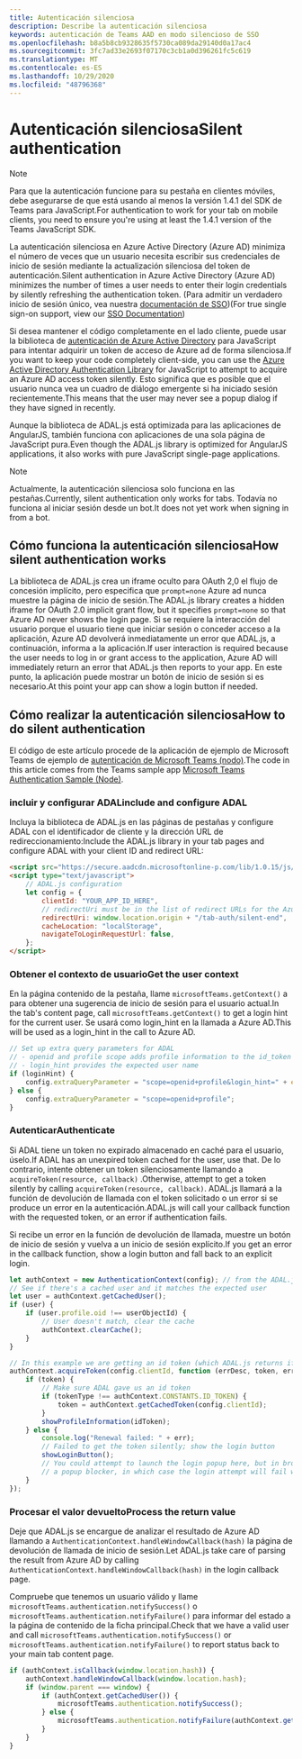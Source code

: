 ```yaml
---
title: Autenticación silenciosa
description: Describe la autenticación silenciosa
keywords: autenticación de Teams AAD en modo silencioso de SSO
ms.openlocfilehash: b8a5b8cb9328635f5730ca089da29140d0a17ac4
ms.sourcegitcommit: 3fc7ad33e2693f07170c3cb1a0d396261fc5c619
ms.translationtype: MT
ms.contentlocale: es-ES
ms.lasthandoff: 10/29/2020
ms.locfileid: "48796368"
---
```

# <a name="silent-authentication"></a><span data-ttu-id="47a26-104">Autenticación silenciosa</span><span class="sxs-lookup"><span data-stu-id="47a26-104">Silent authentication</span></span>

> [!NOTE]
> <span data-ttu-id="47a26-105">Para que la autenticación funcione para su pestaña en clientes móviles, debe asegurarse de que está usando al menos la versión 1.4.1 del SDK de Teams para JavaScript.</span><span class="sxs-lookup"><span data-stu-id="47a26-105">For authentication to work for your tab on mobile clients, you need to ensure you're using at least the 1.4.1 version of the Teams JavaScript SDK.</span></span>

<span data-ttu-id="47a26-106">La autenticación silenciosa en Azure Active Directory (Azure AD) minimiza el número de veces que un usuario necesita escribir sus credenciales de inicio de sesión mediante la actualización silenciosa del token de autenticación.</span><span class="sxs-lookup"><span data-stu-id="47a26-106">Silent authentication in Azure Active Directory (Azure AD) minimizes the number of times a user needs to enter their login credentials by silently refreshing the authentication token.</span></span> <span data-ttu-id="47a26-107">(Para admitir un verdadero inicio de sesión único, vea nuestra [documentación de SSO](~/tabs/how-to/authentication/auth-aad-sso.md))</span><span class="sxs-lookup"><span data-stu-id="47a26-107">(For true single sign-on support, view our [SSO Documentation](~/tabs/how-to/authentication/auth-aad-sso.md))</span></span>

<span data-ttu-id="47a26-108">Si desea mantener el código completamente en el lado cliente, puede usar la biblioteca de [autenticación de Azure Active Directory](/azure/active-directory/develop/active-directory-authentication-libraries) para JavaScript para intentar adquirir un token de acceso de Azure ad de forma silenciosa.</span><span class="sxs-lookup"><span data-stu-id="47a26-108">If you want to keep your code completely client-side, you can use the [Azure Active Directory Authentication Library](/azure/active-directory/develop/active-directory-authentication-libraries) for JavaScript to attempt to acquire an Azure AD access token silently.</span></span> <span data-ttu-id="47a26-109">Esto significa que es posible que el usuario nunca vea un cuadro de diálogo emergente si ha iniciado sesión recientemente.</span><span class="sxs-lookup"><span data-stu-id="47a26-109">This means that the user may never see a popup dialog if they have signed in recently.</span></span>

<span data-ttu-id="47a26-110">Aunque la biblioteca de ADAL.js está optimizada para las aplicaciones de AngularJS, también funciona con aplicaciones de una sola página de JavaScript pura.</span><span class="sxs-lookup"><span data-stu-id="47a26-110">Even though the ADAL.js library is optimized for AngularJS applications, it also works with pure JavaScript single-page applications.</span></span>

> [!NOTE]
> <span data-ttu-id="47a26-111">Actualmente, la autenticación silenciosa solo funciona en las pestañas.</span><span class="sxs-lookup"><span data-stu-id="47a26-111">Currently, silent authentication only works for tabs.</span></span> <span data-ttu-id="47a26-112">Todavía no funciona al iniciar sesión desde un bot.</span><span class="sxs-lookup"><span data-stu-id="47a26-112">It does not yet work when signing in from a bot.</span></span>

## <a name="how-silent-authentication-works"></a><span data-ttu-id="47a26-113">Cómo funciona la autenticación silenciosa</span><span class="sxs-lookup"><span data-stu-id="47a26-113">How silent authentication works</span></span>

<span data-ttu-id="47a26-114">La biblioteca de ADAL.js crea un iframe oculto para OAuth 2,0 el flujo de concesión implícito, pero especifica que `prompt=none` Azure ad nunca muestre la página de inicio de sesión.</span><span class="sxs-lookup"><span data-stu-id="47a26-114">The ADAL.js library creates a hidden iframe for OAuth 2.0 implicit grant flow, but it specifies `prompt=none` so that Azure AD never shows the login page.</span></span> <span data-ttu-id="47a26-115">Si se requiere la interacción del usuario porque el usuario tiene que iniciar sesión o conceder acceso a la aplicación, Azure AD devolverá inmediatamente un error que ADAL.js, a continuación, informa a la aplicación.</span><span class="sxs-lookup"><span data-stu-id="47a26-115">If user interaction is required because the user needs to log in or grant access to the application, Azure AD will immediately return an error that ADAL.js then reports to your app.</span></span> <span data-ttu-id="47a26-116">En este punto, la aplicación puede mostrar un botón de inicio de sesión si es necesario.</span><span class="sxs-lookup"><span data-stu-id="47a26-116">At this point your app can show a login button if needed.</span></span>

## <a name="how-to-do-silent-authentication"></a><span data-ttu-id="47a26-117">Cómo realizar la autenticación silenciosa</span><span class="sxs-lookup"><span data-stu-id="47a26-117">How to do silent authentication</span></span>

<span data-ttu-id="47a26-118">El código de este artículo procede de la aplicación de ejemplo de Microsoft Teams de ejemplo de [autenticación de Microsoft Teams (nodo)](https://github.com/OfficeDev/microsoft-teams-sample-complete-node).</span><span class="sxs-lookup"><span data-stu-id="47a26-118">The code in this article comes from the Teams sample app [Microsoft Teams Authentication Sample (Node)](https://github.com/OfficeDev/microsoft-teams-sample-complete-node).</span></span>

### <a name="include-and-configure-adal"></a><span data-ttu-id="47a26-119">incluir y configurar ADAL</span><span class="sxs-lookup"><span data-stu-id="47a26-119">include and configure ADAL</span></span>

<span data-ttu-id="47a26-120">Incluya la biblioteca de ADAL.js en las páginas de pestañas y configure ADAL con el identificador de cliente y la dirección URL de redireccionamiento:</span><span class="sxs-lookup"><span data-stu-id="47a26-120">Include the ADAL.js library in your tab pages and configure ADAL with your client ID and redirect URL:</span></span>

```html
<script src="https://secure.aadcdn.microsoftonline-p.com/lib/1.0.15/js/adal.min.js" integrity="sha384-lIk8T3uMxKqXQVVfFbiw0K/Nq+kt1P3NtGt/pNexiDby2rKU6xnDY8p16gIwKqgI" crossorigin="anonymous"></script>
<script type="text/javascript">
    // ADAL.js configuration
    let config = {
        clientId: "YOUR_APP_ID_HERE",
        // redirectUri must be in the list of redirect URLs for the Azure AD app
        redirectUri: window.location.origin + "/tab-auth/silent-end",
        cacheLocation: "localStorage",
        navigateToLoginRequestUrl: false,
    };
</script>
```

### <a name="get-the-user-context"></a><span data-ttu-id="47a26-121">Obtener el contexto de usuario</span><span class="sxs-lookup"><span data-stu-id="47a26-121">Get the user context</span></span>

<span data-ttu-id="47a26-122">En la página contenido de la pestaña, llame `microsoftTeams.getContext()` a para obtener una sugerencia de inicio de sesión para el usuario actual.</span><span class="sxs-lookup"><span data-stu-id="47a26-122">In the tab's content page, call `microsoftTeams.getContext()` to get a login hint for the current user.</span></span> <span data-ttu-id="47a26-123">Se usará como login_hint en la llamada a Azure AD.</span><span class="sxs-lookup"><span data-stu-id="47a26-123">This will be used as a login_hint in the call to Azure AD.</span></span>

```javascript
// Set up extra query parameters for ADAL
// - openid and profile scope adds profile information to the id_token
// - login_hint provides the expected user name
if (loginHint) {
    config.extraQueryParameter = "scope=openid+profile&login_hint=" + encodeURIComponent(loginHint);
} else {
    config.extraQueryParameter = "scope=openid+profile";
}
```

### <a name="authenticate"></a><span data-ttu-id="47a26-124">Autenticar</span><span class="sxs-lookup"><span data-stu-id="47a26-124">Authenticate</span></span>

<span data-ttu-id="47a26-125">Si ADAL tiene un token no expirado almacenado en caché para el usuario, úselo.</span><span class="sxs-lookup"><span data-stu-id="47a26-125">If ADAL has an unexpired token cached for the user, use that.</span></span> <span data-ttu-id="47a26-126">De lo contrario, intente obtener un token silenciosamente llamando a `acquireToken(resource, callback)` .</span><span class="sxs-lookup"><span data-stu-id="47a26-126">Otherwise, attempt to get a token silently by calling `acquireToken(resource, callback)`.</span></span> <span data-ttu-id="47a26-127">ADAL.js llamará a la función de devolución de llamada con el token solicitado o un error si se produce un error en la autenticación.</span><span class="sxs-lookup"><span data-stu-id="47a26-127">ADAL.js will call your callback function with the requested token, or an error if authentication fails.</span></span>

<span data-ttu-id="47a26-128">Si recibe un error en la función de devolución de llamada, muestre un botón de inicio de sesión y vuelva a un inicio de sesión explícito.</span><span class="sxs-lookup"><span data-stu-id="47a26-128">If you get an error in the callback function, show a login button and fall back to an explicit login.</span></span>

```javascript
let authContext = new AuthenticationContext(config); // from the ADAL.js library
// See if there's a cached user and it matches the expected user
let user = authContext.getCachedUser();
if (user) {
    if (user.profile.oid !== userObjectId) {
        // User doesn't match, clear the cache
        authContext.clearCache();
    }
}

// In this example we are getting an id token (which ADAL.js returns if we ask for resource = clientId)
authContext.acquireToken(config.clientId, function (errDesc, token, err, tokenType) {
    if (token) {
        // Make sure ADAL gave us an id token
        if (tokenType !== authContext.CONSTANTS.ID_TOKEN) {
            token = authContext.getCachedToken(config.clientId);
        }
        showProfileInformation(idToken);
    } else {
        console.log("Renewal failed: " + err);
        // Failed to get the token silently; show the login button
        showLoginButton();
        // You could attempt to launch the login popup here, but in browsers this could be blocked by
        // a popup blocker, in which case the login attempt will fail with the reason FailedToOpenWindow.
    }
});
```

### <a name="process-the-return-value"></a><span data-ttu-id="47a26-129">Procesar el valor devuelto</span><span class="sxs-lookup"><span data-stu-id="47a26-129">Process the return value</span></span>

<span data-ttu-id="47a26-130">Deje que ADAL.js se encargue de analizar el resultado de Azure AD llamando a `AuthenticationContext.handleWindowCallback(hash)` la página de devolución de llamada de inicio de sesión.</span><span class="sxs-lookup"><span data-stu-id="47a26-130">Let ADAL.js take care of parsing the result from Azure AD by calling `AuthenticationContext.handleWindowCallback(hash)` in the login callback page.</span></span>

<span data-ttu-id="47a26-131">Compruebe que tenemos un usuario válido y llame `microsoftTeams.authentication.notifySuccess()` o `microsoftTeams.authentication.notifyFailure()` para informar del estado a la página de contenido de la ficha principal.</span><span class="sxs-lookup"><span data-stu-id="47a26-131">Check that we have a valid user and call `microsoftTeams.authentication.notifySuccess()` or `microsoftTeams.authentication.notifyFailure()` to report status back to your main tab content page.</span></span>

```javascript
if (authContext.isCallback(window.location.hash)) {
    authContext.handleWindowCallback(window.location.hash);
    if (window.parent === window) {
        if (authContext.getCachedUser()) {
            microsoftTeams.authentication.notifySuccess();
        } else {
            microsoftTeams.authentication.notifyFailure(authContext.getLoginError());
        }
    }
}
```
